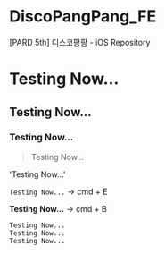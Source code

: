 # DiscoPangPang_FE

[PARD 5th] 디스코팡팡 - iOS Repository

# Testing Now...

## Testing Now...

### Testing Now...

> Testing Now...

'Testing Now...'

`Testing Now...` -> cmd + E

**Testing Now...** -> cmd + B

```
Testing Now...
Testing Now...
Testing Now...
```


